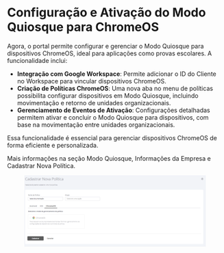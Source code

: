 # Configuração e Ativação do Modo Quiosque para ChromeOS

Agora, o portal permite configurar e gerenciar o Modo Quiosque para dispositivos ChromeOS, ideal para aplicações como provas escolares. A funcionalidade inclui:

* **Integração com Google Workspace**: Permite adicionar o ID do Cliente no Workspace para vincular dispositivos ChromeOS.
* **Criação de Políticas ChromeOS**: Uma nova aba no menu de políticas possibilita configurar dispositivos em Modo Quiosque, incluindo movimentação e retorno de unidades organizacionais.
* **Gerenciamento de Eventos de Ativação**: Configurações detalhadas permitem ativar e concluir o Modo Quiosque para dispositivos, com base na movimentação entre unidades organizacionais.

Essa funcionalidade é essencial para gerenciar dispositivos ChromeOS de forma eficiente e personalizada.

Mais informações na seção Modo Quiosque, Informações da Empresa e Cadastrar Nova Política.

<figure><img src="../../../.gitbook/assets/image (323).png" alt=""><figcaption></figcaption></figure>

